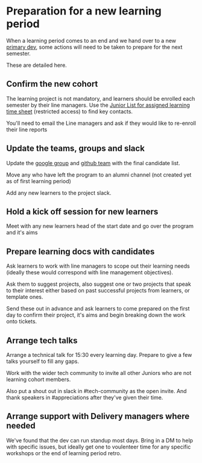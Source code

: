 # Preparation for a new learning period

When a learning period comes to an end and we hand over to a new [primary dev](./roles/primary-dev.md), some actions will need to be taken to prepare for the next semester.

These are detailed here.

## Confirm the new cohort

The learning project is not mandatory, and learners should be enrolled each semester by their line managers. Use the [Junior List for assigned learning time sheet](https://docs.google.com/spreadsheets/d/1x1eIuUG9V6eHlT0w2kfNRGNfnBkOvG63EgJv_dGnV2I/edit#gid=0) (restricted access) to find key contacts.

You'll need to email the Line managers and ask if they would like to re-enroll their line reports

## Update the teams, groups and slack

Update the [google group](https://groups.google.com/a/digital.cabinet-office.gov.uk/g/assigned-learning-time-current-cohort/members) and [github team](https://github.com/orgs/alphagov/teams/early-talent-learning-cohort) with the final candidate list.

Move any who have left the program to an alumni channel (not created yet as of first learning period)

Add any new learners to the project slack.

## Hold a kick off session for new learners

Meet with any new learners head of the start date and go over the program and it's aims

## Prepare learning docs with candidates

Ask learners to work with line managers to scope out their learning needs (ideally these would correspond with line management objectives).

Ask them to suggest projects, also suggest one or two projects that speak to their interest either based on past successful projects from learners, or template ones.

Send these out in advance and ask learners to come prepared on the first day to confirm their project, it's aims and begin breaking down the work onto tickets.

## Arrange tech talks

Arrange a technical talk for 15:30 every learning day.
Prepare to give a few talks yourself to fill any gaps.

Work with the wider tech community to invite all other Juniors who are not learning cohort members.

Also put a shout out in slack in #tech-community as the open invite.
And thank speakers in #appreciations after they've given their time.

## Arrange support with Delivery managers where needed

We've found that the dev can run standup most days.
Bring in a DM to help with specific issues, but ideally get one to voulenteer time for any specific workshops or the end of learning period retro.
